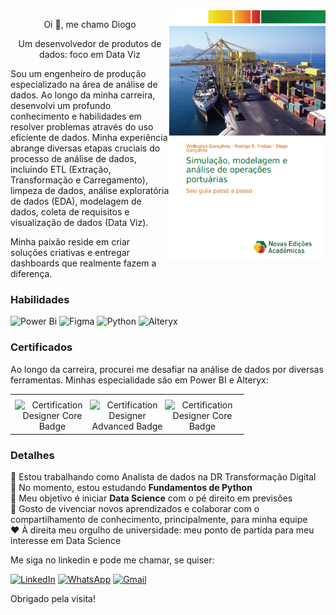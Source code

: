 <img align="right" width="250" height="400" src="https://github.com/diogogon/diogogon/blob/master/Livro_completo_Capa.png">

<p align="center">Oi 👋, me chamo Diogo</p>
<p align="center">Um desenvolvedor de produtos de dados: foco em Data Viz</p>

Sou um engenheiro de produção especializado na área de análise de dados. Ao longo da minha carreira, desenvolvi um profundo conhecimento e habilidades em resolver problemas através do uso eficiente de dados. Minha experiência abrange diversas etapas cruciais do processo de análise de dados, incluindo ETL (Extração, Transformação e Carregamento), limpeza de dados, análise exploratória de dados (EDA), modelagem de dados, coleta de requisitos e visualização de dados (Data Viz).

Minha paixão reside em criar soluções criativas e entregar dashboards que realmente fazem a diferença.

<h3 align="left">Habilidades</h3>

![Power Bi](https://img.shields.io/badge/power_bi-F2C811?style=for-the-badge&logo=powerbi&logoColor=black)
![Figma](https://img.shields.io/badge/figma-%23F24E1E.svg?style=for-the-badge&logo=figma&logoColor=white)
![Python](https://img.shields.io/badge/python-3670A0?style=for-the-badge&logo=python&logoColor=ffdd54)
![Alteryx](https://img.shields.io/badge/Alteryx-02569B?logo=alteryx&logoColor=white&style=for-the-badge)

<!-- Fazer badges personalizadas
https://www.linkedin.com/pulse/como-criar-badges-figurinhas-personalizadas-github-giacomelli/
-->

<h3 align="left">Certificados</h3>

Ao longo da carreira, procurei me desafiar na análise de dados por diversas ferramentas. Minhas especialidade são em Power BI e Alteryx:

<table align="center">
  <th></th>
  <tr>
    <td align="center">
      <img src="https://images.credly.com/size/680x680/images/14744318-8d6a-49c3-971d-6a4a0f524925/Certification_Designer_Core.png" alt="Certification Designer Core Badge" align="left" width="120px">
      <img src="https://images.credly.com/size/680x680/images/de878f56-515d-40e5-b102-e667192c6f08/Certification_Designer_Advanced.png" alt="Certification Designer Advanced Badge" align="left" width="120px">
      <img src="https://images.credly.com/size/680x680/images/619f60f8-4f63-4772-910e-dc31c6f2f7e8/image.png" alt="Certification Designer Core Badge" align="left" width="120px">
    </td>
  </tr>
</table>

<h3 align="left">Detalhes</h3>

🔭 Estou trabalhando como Analista de dados na DR Transformação Digital  
🌱 No momento, estou estudando **Fundamentos de Python**  
🎯 Meu objetivo é iniciar **Data Science** com o pé direito em previsões  
🤗 Gosto de vivenciar novos aprendizados e colaborar com o compartilhamento de conhecimento, principalmente, para minha equipe  
❤️ À direita meu orgulho de universidade: meu ponto de partida para meu interesse em Data Science

Me siga no linkedin e pode me chamar, se quiser:

<!-- Comentar meu site: possivelmente posto tudo por aqui
[![Google Sites](https://img.shields.io/badge/google-4285F4?style=for-the-badge&logo=google&logoColor=white)](https://sites.google.com/view/diogogoncalvespbi) 
-->

[![LinkedIn](https://img.shields.io/badge/linkedin-%230077B5.svg?style=for-the-badge&logo=linkedin&logoColor=white)](https://www.linkedin.com/in/diogogon/)
[![WhatsApp](https://img.shields.io/badge/WhatsApp-25D366?style=for-the-badge&logo=whatsapp&logoColor=white)](https://api.whatsapp.com/send?phone=55027998619461&text=Hello!)
[![Gmail](https://img.shields.io/badge/Gmail-D14836?style=for-the-badge&logo=gmail&logoColor=white)](mailto:dio.goncalves90@gmail.com)

Obrigado pela visita!
